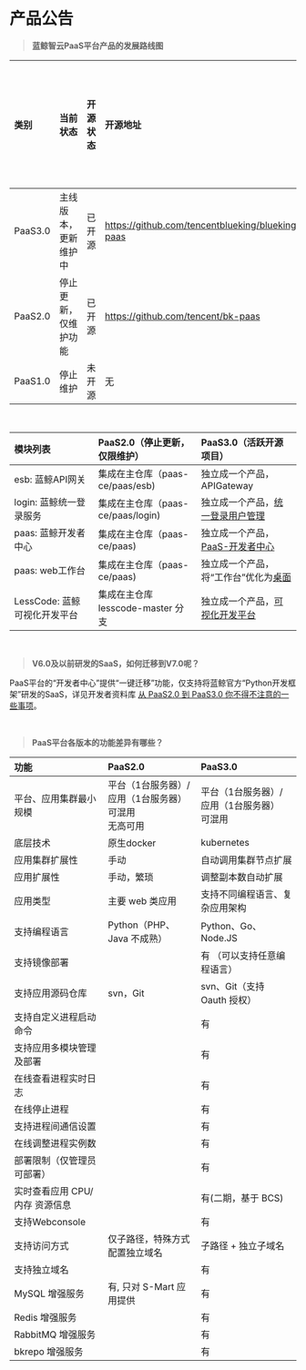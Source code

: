 # 产品公告

>**蓝鲸智云PaaS平台产品的发展路线图**

|类别 |当前状态 |开源状态 |开源地址 |所属蓝鲸智云主版本 |发布时间 |
|:--|:--|:--|:--|:--|:--|
|PaaS3.0 |主线版本，更新维护中 |已开源 |https://github.com/tencentblueking/blueking-paas |V7 |2022年 |
|PaaS2.0 |停止更新，仅维护功能 |已开源 |https://github.com/tencent/bk-paas |V6 |2019年 |
|PaaS1.0 |停止维护 |未开源 |无 |无 |2012年 |

<br>

|模块列表 |PaaS2.0（停止更新，仅限维护） |PaaS3.0（活跃开源项目） |
|:--|:--|:--|
|esb: 蓝鲸API网关 |集成在主仓库（paas-ce/paas/esb) |独立成一个产品，APIGateway |
|login: 蓝鲸统一登录服务 |集成在主仓库（paas-ce/paas/login) |独立成一个产品，[统一登录用户管理](https://github.com/TencentBlueKing/bk-user) |
|paas: 蓝鲸开发者中心 |集成在主仓库（paas-ce/paas) |独立成一个产品，[PaaS-开发者中心](https://github.com/TencentBlueKing/blueking-paas) |
|paas: web工作台 |集成在主仓库（paas-ce/paas) |独立成一个产品，将“工作台”优化为[桌面](https://github.com/TencentBlueKing/blueking-console) |
|LessCode: 蓝鲸可视化开发平台 |集成在主仓库 lesscode-master 分支 |独立成一个产品，[可视化开发平台](https://github.com/TencentBlueKing/bk-lesscode) |

<br>

>**V6.0及以前研发的SaaS，如何迁移到V7.0呢？**

PaaS平台的“开发者中心”提供“一键迁移”功能，仅支持将蓝鲸官方“Python开发框架”研发的SaaS，详见开发者资料库 [从 PaaS2.0 到 PaaS3.0 你不得不注意的一些事项](../DevelopTools/BaseGuide/topics/paas/legacy_migration.md)。 

<br>

>**PaaS平台各版本的功能差异有哪些？**

|功能 |PaaS2.0 |PaaS3.0 |
|:--|:--|:--|
|平台、应用集群最小规模 |平台（1台服务器）/应用（1台服务器）<br>可混用<br>无高可用 |平台（1台服务器）/应用（1台服务器）<br>可混用 |
|底层技术 |原生docker |kubernetes |
|应用集群扩展性 |手动 |自动调用集群节点扩展 |
|应用扩展性 |手动，繁琐 |调整副本数自动扩展 |
|应用类型 |主要 web 类应用 |支持不同编程语言、复杂应用架构 |
|支持编程语言 |Python（PHP、Java 不成熟） |Python、Go、Node.JS |
|支持镜像部署 | |有 （可以支持任意编程语言） |
|支持应用源码仓库 |svn，Git |svn、Git（支持 Oauth 授权） |
|支持自定义进程启动命令 | |有 |
|支持应用多模块管理及部署 | |有 |
|在线查看进程实时日志 | |有 |
|在线停止进程 | |有 |
|支持进程间通信设置 | |有 |
|在线调整进程实例数 | |有 |
|部署限制（仅管理员可部署） | |有 |
|实时查看应用 CPU/内存 资源信息 | |有(二期，基于 BCS) |
|支持Webconsole | |有 |
|支持访问方式 |仅子路径，特殊方式配置独立域名 |子路径 + 独立子域名 |
|支持独立域名 | |有 |
|MySQL 增强服务 |有, 只对 S-Mart 应用提供 |有 |
|Redis 增强服务 | |有 |
|RabbitMQ 增强服务 | |有 |
|bkrepo 增强服务 | |有 |
